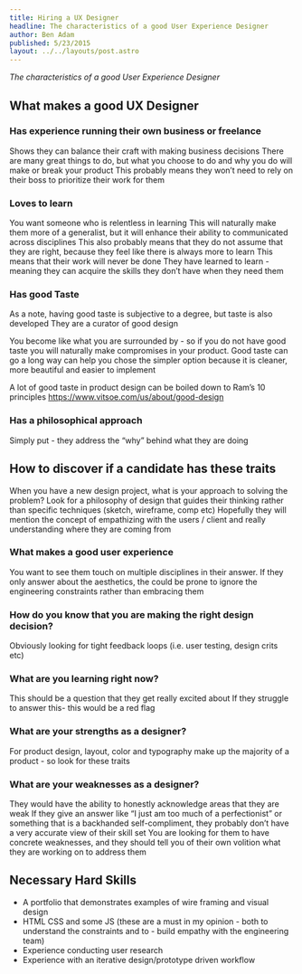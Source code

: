 ```yaml
---
title: Hiring a UX Designer
headline: The characteristics of a good User Experience Designer
author: Ben Adam
published: 5/23/2015
layout: ../../layouts/post.astro
---
```


*The characteristics of a good User Experience Designer*

## What makes a good UX Designer

### Has experience running their own business or freelance

Shows they can balance their craft with making business decisions
There are many great things to do, but what you choose to do and why you do will make or break your product
This probably means they won’t need to rely on their boss to prioritize their work for them

### Loves to learn
You want someone who is relentless in learning
This will naturally make them more of a generalist, but it will enhance their ability to communicated across disciplines
This also probably means that they do not assume that they are right, because they feel like there is always more to learn
This means that their work will never be done
They have learned to learn - meaning they can acquire the skills they don’t have when they need them

### Has good Taste
As a note, having good taste is subjective to a degree, but taste is also developed
They are a curator of good design

You become like what you are surrounded by - so if you do not have good taste you will naturally make compromises in your product. 
Good taste can go a long way
can help you chose the simpler option because it is cleaner, more beautiful and easier to implement 

A lot of good taste in product design can be boiled down to Ram’s 10 principles
https://www.vitsoe.com/us/about/good-design

### Has a philosophical approach

Simply put - they address the “why” behind what they are doing 


## How to discover if a candidate has these traits

When you have a new design project, what is your approach to solving the problem? 
Look for a philosophy of design that guides their thinking rather than specific techniques (sketch, wireframe, comp etc) 
Hopefully they will mention the concept of empathizing with the users / client and really understanding where they are coming from 

### What makes a good user experience

You want to see them touch on multiple disciplines in their answer.  If they only answer about the aesthetics, the could be prone to ignore the engineering constraints rather than embracing them 

### How do you know that you are making the right design decision?

Obviously looking for tight feedback loops (i.e. user testing, design crits etc) 

### What are you learning right now?

This should be a question that they get really excited about 
If they struggle to answer this- this would be a red flag 

### What are your strengths as a designer?

For product design, layout, color and typography make up the majority of a product - so look for these traits

### What are your weaknesses as a designer?

They would have the ability to honestly acknowledge areas that they are weak
If they give an answer like “I just am too much of a perfectionist” or something that is a backhanded self-compliment, they probably don’t have a very accurate view of their skill set
You are looking for them to have concrete weaknesses, and they should tell you of their own volition what they are working on to address them 

## Necessary Hard Skills 

- A portfolio that demonstrates examples of wire framing and visual design 
- HTML CSS and some JS (these are a must in my opinion - both to understand the constraints and to - build empathy with the engineering team) 
- Experience conducting user research 
- Experience with an iterative design/prototype driven workflow